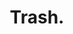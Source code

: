 --- 
title: "Trash."
publishdate: "2019-6-2T16:48:46+02:00"
src: "https://365manga.net/manga/trash"
image: "https://data.365manga.net/images/thumbnails/16217-trash.jpg"
description: "From Easy Going Scans: The mafia boss of the Iwashi family is a high school girl named Konomi Minoko. But don’t let her appearance fool you; she has done and seen things normal citizens can’t even imagine. Under her control are two assassins who have gained legendary status for their deadliness and ability to get any job done. Ishikawa Rushia, codenamed Baret, uses a modified handgun that uses a custom…"
---